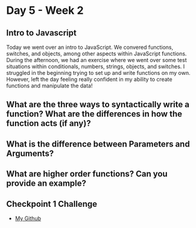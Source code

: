 # Day 5 - Week 2
## Intro to Javascript
Today we went over an intro to JavaScript. We convered functions, switches, and objects, among other aspects within JavaScript functions. During the afternoon, we had an exercise where we went over some test situations within conditionals, numbers, strings, objects, and switches. I struggled in the beginning trying to set up and write functions on my own. However, left the day feeling really confident in my ability to create functions and manipulate the data! 

## What are the three ways to syntactically write a function? What are the differences in how the function acts (if any)?

## What is the difference between Parameters and Arguments?

## What are higher order functions? Can you provide an example?

## Checkpoint 1 Challenge
- [My Github](https://github.com/JonesyJava/checkpoint-1)